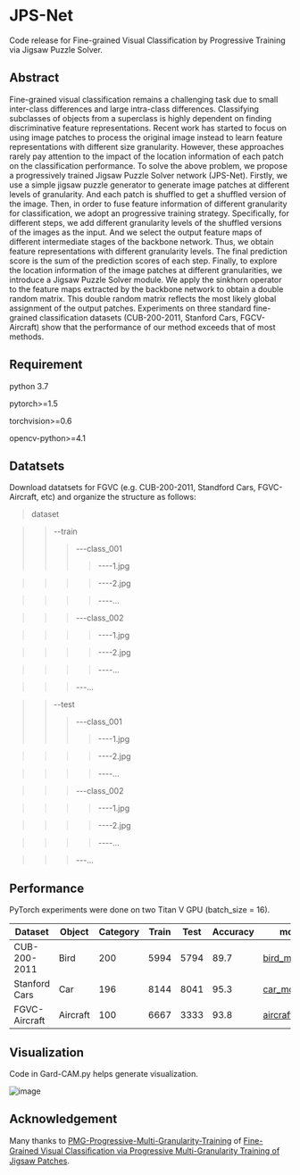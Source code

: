 # JPS-Net

Code release for Fine-grained Visual Classification by Progressive Training via Jigsaw Puzzle Solver.

## Abstract
Fine-grained visual classification remains a challenging task due to small inter-class differences and large intra-class differences. Classifying subclasses of objects from a superclass is highly dependent on finding discriminative feature representations. Recent work has started to focus on using image patches to process the original image instead to learn feature representations with different size granularity. However, these approaches rarely pay attention to the impact of the location information of each patch on the classification performance. To solve the above problem, we propose a progressively trained Jigsaw Puzzle Solver network (JPS-Net). Firstly, we use a simple jigsaw puzzle generator to generate image patches at different levels of granularity. And each patch is shuffled to get a shuffled version of the image. Then, in order to fuse feature information of different granularity for classification, we adopt an progressive training strategy. Specifically, for different steps, we add different granularity levels of the shuffled versions of the images as the input. And we select the output feature maps of different intermediate stages of the backbone network. Thus, we obtain feature representations with different granularity levels. The final prediction score is the sum of the prediction scores of each step. Finally, to explore the location information of the image patches at different granularities, we introduce a Jigsaw Puzzle Solver module. We apply the sinkhorn operator to the feature maps extracted by the backbone network to obtain a double random matrix. This double random matrix reflects the most likely global assignment of the output patches. Experiments on three standard fine-grained classification datasets (CUB-200-2011, Stanford Cars, FGCV-Aircraft) show that the performance of our method exceeds that of most methods.

## Requirement
python 3.7

pytorch>=1.5

torchvision>=0.6

opencv-python>=4.1

## Datatsets

Download datatsets for FGVC (e.g. CUB-200-2011, Standford Cars, FGVC-Aircraft, etc) and organize the structure as follows:

>dataset

>>--train
>>>---class_001
>>>>----1.jpg

>>>>----2.jpg

>>>>----...

>>>---class_002

>>>>----1.jpg

>>>>----2.jpg

>>>>----...

>>>---...

>>--test
>>>---class_001
>>>>----1.jpg

>>>>----2.jpg

>>>>----...

>>>---class_002

>>>>----1.jpg

>>>>----2.jpg

>>>>----...

>>>---...


## Performance 
PyTorch experiments were done on two Titan V GPU (batch_size = 16).

Dataset  |  Object  |  Category  |  Train  |  Test  |  Accuracy |  model  
------  |  ------  |  --------|  ---------|  ------|  ------ |  --------
CUB-200-2011  |  Bird  |  200  |  5994  |  5794  |  89.7  |  [bird_model](https://pan.baidu.com/s/1uxCJsk2lvFlN9fUQF5EoUA)
Stanford Cars  |  Car  |  196  |  8144  |  8041  |  95.3  |  [car_model](https://pan.baidu.com/s/1wuf44hIBCJdN1PMUir1y9Q)
FGVC-Aircraft  |  Aircraft  |  100  |  6667 |  3333  |  93.8  | [aircraft_model](https://pan.baidu.com/s/1tMwOqES_fSLWytS0fLBCUw)

## Visualization

Code in Gard-CAM.py helps generate visualization.

![image](https://github.com/Zhao-fan/JPS-Net/blob/main/images/vis.png)

## Acknowledgement

Many thanks to [PMG-Progressive-Multi-Granularity-Training](https://github.com/PRIS-CV/PMG-Progressive-Multi-Granularity-Training) of [Fine-Grained Visual Classiﬁcation via Progressive Multi-Granularity Training of Jigsaw Patches](https://arxiv.org/abs/2003.03836).


